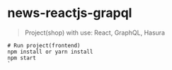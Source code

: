 
# news-reactjs-grapql


> Project(shop) with use: React, GraphQL, Hasura

```
# Run project(frontend)
npm install or yarn install
npm start
`
